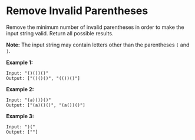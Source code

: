 # Remove Invalid Parentheses

Remove the minimum number of invalid parentheses in order to make the input string valid. Return all possible results.

__Note:__ The input string may contain letters other than the parentheses `(` and `)`.

__Example 1:__

```
Input: "()())()"
Output: ["()()()", "(())()"]
```

__Example 2:__

```
Input: "(a)())()"
Output: ["(a)()()", "(a())()"]
```

__Example 3:__

```
Input: ")("
Output: [""]
```